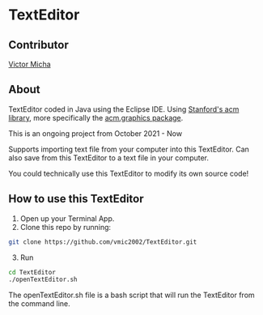 # TextEditor

## Contributor
[Victor Micha](https://github.com/vmic2002)

## About
TextEditor coded in Java using the Eclipse IDE. Using [Stanford's acm library](https://cs.stanford.edu/people/eroberts/jtf/), more specifically the [acm.graphics package](https://cs.stanford.edu/people/eroberts/jtf/rationale/GraphicsPackage.html).

This is an ongoing project from October 2021 - Now

Supports importing text file from your computer into this TextEditor. Can also save from this TextEditor to a text file in your computer.

You could technically use this TextEditor to modify its own source code!

## How to use this TextEditor
1. Open up your Terminal App.
2. Clone this repo by running:
```bash
git clone https://github.com/vmic2002/TextEditor.git
```
3. Run
```bash
cd TextEditor
./openTextEditor.sh
```
The openTextEditor.sh file is a bash script that will run the TextEditor from the command line.
